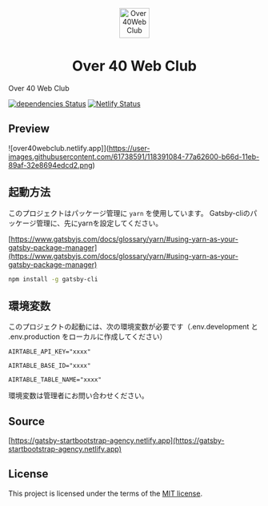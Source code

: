 <p align="center">
  <a href="https://over40webclub.netlify.app/">
    <img alt="Over40WebClub" src="https://pitang1965.github.io/over40webclub-tos/img/icon-512x512.png" width="60" />
  </a>
</p>
<h1 align="center">
  Over 40 Web Club
</h1>

Over 40 Web Club

[![dependencies Status](https://david-dm.org/thundermiracle/gatsby-startbootstrap-agency/status.svg)](https://david-dm.org/thundermiracle/gatsby-startbootstrap-agency)
[![Netlify Status](https://api.netlify.com/api/v1/badges/0a8bfd50-2bd5-43a6-bacd-51e5efc1f248/deploy-status)](https://app.netlify.com/sites/gatsby-startbootstrap-agency/deploys)

## Preview

![over40webclub.netlify.app]](https://user-images.githubusercontent.com/61738591/118391084-77a62600-b66d-11eb-89af-32e8694edcd2.png)


## 起動方法

このプロジェクトはパッケージ管理に `yarn` を使用しています。
Gatsby-cliのパッケージ管理に、先にyarnを設定してください。

[https://www.gatsbyjs.com/docs/glossary/yarn/#using-yarn-as-your-gatsby-package-manager](https://www.gatsbyjs.com/docs/glossary/yarn/#using-yarn-as-your-gatsby-package-manager)

```sh
npm install -g gatsby-cli

```

## 環境変数

このプロジェクトの起動には、次の環境変数が必要です（.env.development と .env.production をローカルに作成してください）

`AIRTABLE_API_KEY="xxxx"`

`AIRTABLE_BASE_ID="xxxx"`

`AIRTABLE_TABLE_NAME="xxxx"`

環境変数は管理者にお問い合わせください。


## Source

[https://gatsby-startbootstrap-agency.netlify.app](https://gatsby-startbootstrap-agency.netlify.app)


## License

This project is licensed under the terms of the [MIT license](/LICENSE).
